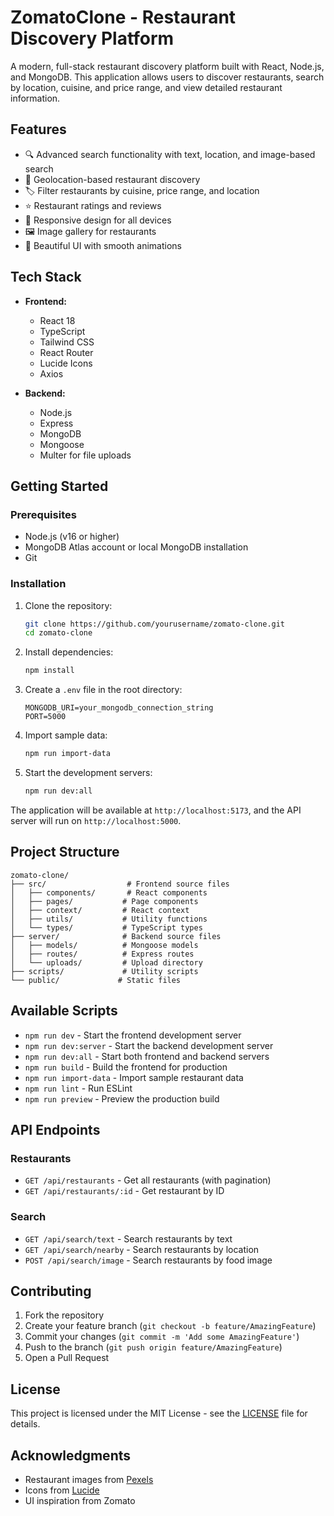 # ZomatoClone - Restaurant Discovery Platform

A modern, full-stack restaurant discovery platform built with React, Node.js, and MongoDB. This application allows users to discover restaurants, search by location, cuisine, and price range, and view detailed restaurant information.

## Features

- 🔍 Advanced search functionality with text, location, and image-based search
- 📍 Geolocation-based restaurant discovery
- 🏷️ Filter restaurants by cuisine, price range, and location
- ⭐ Restaurant ratings and reviews
- 📱 Responsive design for all devices
- 🖼️ Image gallery for restaurants
- 💫 Beautiful UI with smooth animations

## Tech Stack

- **Frontend:**
  - React 18
  - TypeScript
  - Tailwind CSS
  - React Router
  - Lucide Icons
  - Axios

- **Backend:**
  - Node.js
  - Express
  - MongoDB
  - Mongoose
  - Multer for file uploads

## Getting Started

### Prerequisites

- Node.js (v16 or higher)
- MongoDB Atlas account or local MongoDB installation
- Git

### Installation

1. Clone the repository:
   ```bash
   git clone https://github.com/yourusername/zomato-clone.git
   cd zomato-clone
   ```

2. Install dependencies:
   ```bash
   npm install
   ```

3. Create a `.env` file in the root directory:
   ```env
   MONGODB_URI=your_mongodb_connection_string
   PORT=5000
   ```

4. Import sample data:
   ```bash
   npm run import-data
   ```

5. Start the development servers:
   ```bash
   npm run dev:all
   ```

The application will be available at `http://localhost:5173`, and the API server will run on `http://localhost:5000`.

## Project Structure

```
zomato-clone/
├── src/                  # Frontend source files
│   ├── components/       # React components
│   ├── pages/           # Page components
│   ├── context/         # React context
│   ├── utils/           # Utility functions
│   └── types/           # TypeScript types
├── server/              # Backend source files
│   ├── models/          # Mongoose models
│   ├── routes/          # Express routes
│   └── uploads/         # Upload directory
├── scripts/             # Utility scripts
└── public/             # Static files
```

## Available Scripts

- `npm run dev` - Start the frontend development server
- `npm run dev:server` - Start the backend development server
- `npm run dev:all` - Start both frontend and backend servers
- `npm run build` - Build the frontend for production
- `npm run import-data` - Import sample restaurant data
- `npm run lint` - Run ESLint
- `npm run preview` - Preview the production build

## API Endpoints

### Restaurants
- `GET /api/restaurants` - Get all restaurants (with pagination)
- `GET /api/restaurants/:id` - Get restaurant by ID

### Search
- `GET /api/search/text` - Search restaurants by text
- `GET /api/search/nearby` - Search restaurants by location
- `POST /api/search/image` - Search restaurants by food image

## Contributing

1. Fork the repository
2. Create your feature branch (`git checkout -b feature/AmazingFeature`)
3. Commit your changes (`git commit -m 'Add some AmazingFeature'`)
4. Push to the branch (`git push origin feature/AmazingFeature`)
5. Open a Pull Request

## License

This project is licensed under the MIT License - see the [LICENSE](LICENSE) file for details.

## Acknowledgments

- Restaurant images from [Pexels](https://www.pexels.com)
- Icons from [Lucide](https://lucide.dev)
- UI inspiration from Zomato
